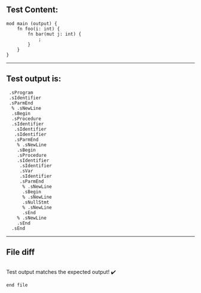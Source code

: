 
Test Content: 
-------------------------
```
mod main (output) {
    fn foo(i: int) {
        fn bar(mut j: int) {
            ;
        }
    }
}
```
------------------------
Test output is: 
-------------------------
```
 .sProgram
 .sIdentifier
 .sParmEnd
  % .sNewLine
  .sBegin
  .sProcedure
  .sIdentifier
   .sIdentifier
   .sIdentifier
   .sParmEnd
    % .sNewLine
    .sBegin
    .sProcedure
    .sIdentifier
     .sIdentifier
     .sVar
     .sIdentifier
     .sParmEnd
      % .sNewLine
      .sBegin
      % .sNewLine
      .sNullStmt
      % .sNewLine
      .sEnd
    % .sNewLine
    .sEnd
  .sEnd

```
------------------------

File diff
-------------------------
```diff

```
Test output matches the expected output! :heavy_check_mark:

```
end file
